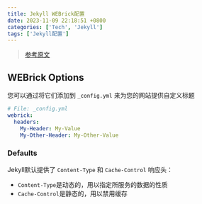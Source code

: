 ```yaml
---
title: Jekyll WEBrick配置
date: 2023-11-09 22:18:51 +0800
categories: ['Tech', 'Jekyll']
tags: ['Jekyll配置']
---
```


> [参考原文](https://jekyllrb.com/docs/configuration/webrick/)

## WEBrick Options

您可以通过将它们添加到 `_config.yml` 来为您的网站提供自定义标题

```yaml
# File: _config.yml
webrick:
  headers:
    My-Header: My-Value
    My-Other-Header: My-Other-Value
```

### Defaults

Jekyll默认提供了 `Content-Type` 和 `Cache-Control` 响应头：

- `Content-Type`是动态的，用以指定所服务的数据的性质
- `Cache-Control`是静态的，用以禁用缓存